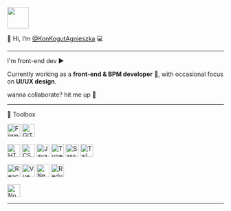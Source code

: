 <img src="https://agnieszkakonkogut.netlify.app/img/konkogutkod_red.png" width="auto" height="50"/> 

👋 Hi, I’m  [@KonKogutAgnieszka](https://agnieszkakonkogut.netlify.app/) :computer:

---

I'm front-end dev :arrow_forward: 

Currently working as a **front-end & BPM developer** :construction_worker:, with occasional focus on **UI/UX design**.


wanna collaborate? hit me up :raising_hand:

---

🧰 Toolbox
<p float="left">
<img src="https://cdn.jsdelivr.net/gh/devicons/devicon/icons/figma/figma-original.svg"  alt="Figma Logo" width="30" height="30"/>
<img src="https://cdn.jsdelivr.net/gh/devicons/devicon/icons/git/git-original.svg" alt="GIT Logo" width="30" height="30"/> 
</p>
<p float="left">
<img src="https://cdn.jsdelivr.net/gh/devicons/devicon/icons/html5/html5-original.svg" alt="HTML Logo" width="30" height="30"/> 
<img src="https://cdn.jsdelivr.net/gh/devicons/devicon/icons/css3/css3-original.svg" alt="CSS Logo" width="30" height="30"/> 
<img src="https://cdn.jsdelivr.net/gh/devicons/devicon/icons/javascript/javascript-original.svg" alt="JavaScript Logo" width="30" height="30"/>
<img src="https://cdn.jsdelivr.net/gh/devicons/devicon@latest/icons/typescript/typescript-original.svg" alt="TypeScript Logo" width="30" height="30"/>
<img src="https://cdn.jsdelivr.net/gh/devicons/devicon/icons/sass/sass-original.svg" alt="Sass Logo" width="30" height="30"/>
<img src="https://cdn.jsdelivr.net/gh/devicons/devicon@latest/icons/tailwindcss/tailwindcss-original.svg" alt="Tailwind Logo" width="30" height="30"/>
</p>

<p float="left">
<img src="https://cdn.jsdelivr.net/gh/devicons/devicon@latest/icons/react/react-original.svg" alt="React Logo" width="30" height="30"/>
<img src="https://cdn.jsdelivr.net/gh/devicons/devicon/icons/vuejs/vuejs-original.svg" alt="Vue Logo" width="30" height="30"/>
<img src="https://cdn.jsdelivr.net/gh/devicons/devicon@latest/icons/nextjs/nextjs-original.svg" alt="Next Logo" width="30" height="30"/>
<img src="https://cdn.jsdelivr.net/gh/devicons/devicon@latest/icons/redux/redux-original.svg" alt="Redux Logo" width="30" height="30"/>
</p>

<p float="left">
<img src="https://cdn.jsdelivr.net/gh/devicons/devicon@latest/icons/nodejs/nodejs-original.svg" alt="Node Logo" width="30" height="30"/>
</p>

---
